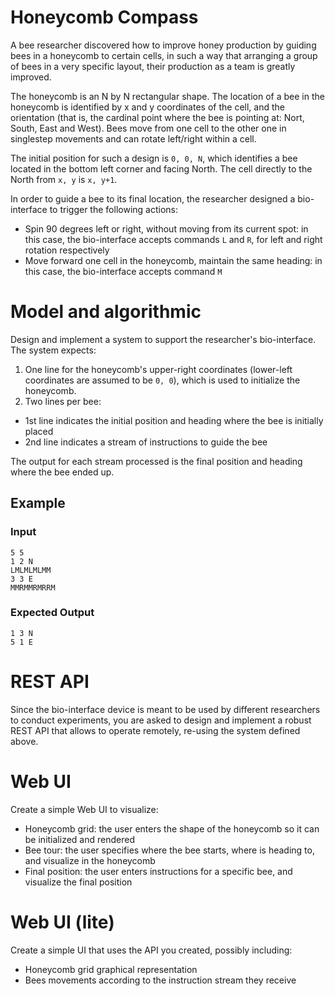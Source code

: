 # Honeycomb Compass

A bee researcher discovered how to improve honey production by guiding bees in a honeycomb to certain cells, in such a way that arranging a group of bees in a very specific layout, their production as a team is greatly improved.

The honeycomb is an N by N rectangular shape. The location of a bee in the honeycomb is identified by x and y coordinates of the cell, and the orientation (that is, the cardinal point where the bee is pointing at: Nort, South, East and West). Bees move from one cell to the other one in singlestep movements and can rotate left/right within a cell.

The initial position for such a design is `0, 0, N`, which identifies a bee located in the bottom left corner and facing North. The cell directly to the North from `x, y` is `x, y+1`.

In order to guide a bee to its final location, the researcher designed a bio-interface to trigger the following actions:
- Spin 90 degrees left or right, without moving from its current spot: in this case, the bio-interface accepts commands `L` and `R`, for left and right rotation respectively
- Move forward one cell in the honeycomb, maintain the same heading: in this case, the bio-interface accepts command `M`

# Model and algorithmic

Design and implement a system to support the researcher's bio-interface. 
The system expects:
1. One line for the honeycomb's upper-right coordinates (lower-left coordinates are assumed to be `0, 0`), which is used to initialize the honeycomb.
2. Two lines per bee: 
- 1st line indicates the initial position and heading where the bee is initially placed
- 2nd line indicates a stream of instructions to guide the bee

The output for each stream processed is the final position and heading where the bee ended up.

## Example
### Input
```
5 5
1 2 N
LMLMLMLMM
3 3 E
MMRMMRMRRM
```
### Expected Output
```
1 3 N
5 1 E
````

# REST API
Since the bio-interface device is meant to be used by different researchers to conduct experiments, you are asked to design and implement a robust REST API that allows to operate remotely, re-using the system defined above.

# Web UI
Create a simple Web UI to visualize:
- Honeycomb grid: the user enters the shape of the honeycomb so it can be initialized and rendered
- Bee tour: the user specifies where the bee starts, where is heading to, and visualize in the honeycomb
- Final position: the user enters instructions for a specific bee, and visualize the final position

# Web UI (lite)
Create a simple UI that uses the API you created, possibly including:
- Honeycomb grid graphical representation
- Bees movements according to the instruction stream they receive

